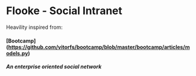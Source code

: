 # Flooke - Social Intranet


Heavility inspired from:
#### [Bootcamp] (https://github.com/vitorfs/bootcamp/blob/master/bootcamp/articles/models.py)
##### An enterprise oriented social network
